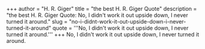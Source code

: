 +++
author = "H. R. Giger"
title = "the best H. R. Giger Quote"
description = "the best H. R. Giger Quote: No, I didn't work it out upside down, I never turned it around."
slug = "no-i-didnt-work-it-out-upside-down-i-never-turned-it-around"
quote = '''No, I didn't work it out upside down, I never turned it around.'''
+++
No, I didn't work it out upside down, I never turned it around.
